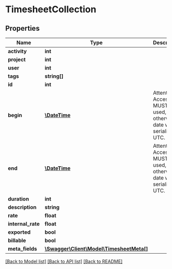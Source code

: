 # TimesheetCollection

## Properties
Name | Type | Description | Notes
------------ | ------------- | ------------- | -------------
**activity** | **int** |  | [optional] 
**project** | **int** |  | [optional] 
**user** | **int** |  | [optional] 
**tags** | **string[]** |  | [optional] 
**id** | **int** |  | [optional] 
**begin** | [**\DateTime**](\DateTime.md) | Attention: Accessor MUST be used, otherwise date will be serialized in UTC. | 
**end** | [**\DateTime**](\DateTime.md) | Attention: Accessor MUST be used, otherwise date will be serialized in UTC. | [optional] 
**duration** | **int** |  | [optional] 
**description** | **string** |  | [optional] 
**rate** | **float** |  | 
**internal_rate** | **float** |  | [optional] 
**exported** | **bool** |  | 
**billable** | **bool** |  | 
**meta_fields** | [**\Swagger\Client\Model\TimesheetMeta[]**](TimesheetMeta.md) |  | [optional] 

[[Back to Model list]](../../README.md#documentation-for-models) [[Back to API list]](../../README.md#documentation-for-api-endpoints) [[Back to README]](../../README.md)

